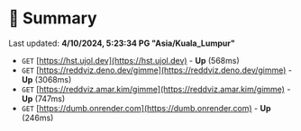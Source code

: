 # 📖 Summary
Last updated: **4/10/2024, 5:23:34 PG "Asia/Kuala_Lumpur"**

- `GET` [https://hst.ujol.dev](https://hst.ujol.dev) - **Up** (568ms)
- `GET` [https://reddviz.deno.dev/gimme](https://reddviz.deno.dev/gimme) - **Up** (3068ms)
- `GET` [https://reddviz.amar.kim/gimme](https://reddviz.amar.kim/gimme) - **Up** (747ms)
- `GET` [https://dumb.onrender.com](https://dumb.onrender.com) - **Up** (246ms)
